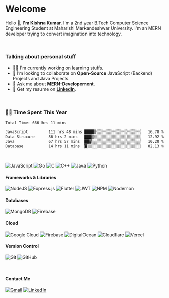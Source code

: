 # Welcome 
Hello 👋, <b>I'm Kishna Kumar.</b> I'm a 2nd year B.Tech Computer Science Engineering Student at Maharishi Markandeshwar University. I'm an MERN developer trying to convert imagination into technology. 

<br>

### Talking about personal stuff
<ul>
<li>👨‍💻  I'm currently working on learning stuffs.</li>
<li>👯 I’m looking to collaborate on <b>Open-Source</b> JavaScript (Backend) Projects and Java Projects.</li>
<li>💬 Ask me about <b>MERN-Developement</b>.</li>
<li>📄 Get my resume on <a href="linkedin.com/in/krishna-kumar-a0754b256/"><b>LinkedIn</b></a>.</li>
</ul>

<br>

### 👨‍💻 Time Spent This Year
<!--START_SECTION:waka-->

```txt
Total Time: 666 hrs 11 mins

JavaScript         111 hrs 48 mins ████▒░░░░░░░░░░░░░░░░░░░░   16.78 %
Data Strucure      86 hrs 2 mins   ███▒░░░░░░░░░░░░░░░░░░░░░   12.92 %
Java               67 hrs 57 mins  ██▓░░░░░░░░░░░░░░░░░░░░░░   10.20 %
Database           14 hrs 11 mins  ▓░░░░░░░░░░░░░░░░░░░░░░░░   02.13 %
```

<!--END_SECTION:waka-->

<br>

![JavaScript](https://img.shields.io/badge/javascript-%23323330.svg?style=for-the-badge&logo=javascript&logoColor=%23F7DF1E)
![Go](https://img.shields.io/badge/go-%2300ADD8.svg?style=for-the-badge&logo=go&logoColor=white)
![C](https://img.shields.io/badge/c-%2300599C.svg?style=for-the-badge&logo=c&logoColor=white)
![C++](https://img.shields.io/badge/c++-%2300599C.svg?style=for-the-badge&logo=c%2B%2B&logoColor=white)
![Java](https://img.shields.io/badge/java-%23ED8B00.svg?style=for-the-badge&logo=java&logoColor=white)
![Python](https://img.shields.io/badge/python-3670A0?style=for-the-badge&logo=python&logoColor=ffdd54)


#### Frameworks & Libraries
![NodeJS](https://img.shields.io/badge/node.js-6DA55F?style=for-the-badge&logo=node.js&logoColor=white)
![Express.js](https://img.shields.io/badge/express.js-%23404d59.svg?style=for-the-badge&logo=express&logoColor=%2361DAFB)
![Flutter](https://img.shields.io/badge/Flutter-%2302569B.svg?style=for-the-badge&logo=Flutter&logoColor=white)
![JWT](https://img.shields.io/badge/JWT-black?style=for-the-badge&logo=JSON%20web%20tokens)
![NPM](https://img.shields.io/badge/NPM-%23CB3837.svg?style=for-the-badge&logo=npm&logoColor=white)
![Nodemon](https://img.shields.io/badge/NODEMON-%23323330.svg?style=for-the-badge&logo=nodemon&logoColor=%BBDEAD)

#### Databases
![MongoDB](https://img.shields.io/badge/MongoDB-%234ea94b.svg?style=for-the-badge&logo=mongodb&logoColor=white)
![Firebase](https://img.shields.io/badge/Firebase-039BE5?style=for-the-badge&logo=Firebase&logoColor=white)

#### Cloud
![Google Cloud](https://img.shields.io/badge/GoogleCloud-%234285F4.svg?style=for-the-badge&logo=google-cloud&logoColor=white)
![Firebase](https://img.shields.io/badge/firebase-%23039BE5.svg?style=for-the-badge&logo=firebase)
![DigitalOcean](https://img.shields.io/badge/DigitalOcean-%230167ff.svg?style=for-the-badge&logo=digitalOcean&logoColor=white)
![Cloudflare](https://img.shields.io/badge/Cloudflare-F38020?style=for-the-badge&logo=Cloudflare&logoColor=white)
![Vercel](https://img.shields.io/badge/vercel-%23000000.svg?style=for-the-badge&logo=vercel&logoColor=white)

#### Version Control
![Git](https://img.shields.io/badge/git-%23F05033.svg?style=for-the-badge&logo=git&logoColor=white)
![GitHub](https://img.shields.io/badge/github-%23121011.svg?style=for-the-badge&logo=github&logoColor=white)

<br>






#### Contact Me
<a href="mailto:romeokanhai@gmail.com">![Gmail](https://img.shields.io/badge/Gmail-D14836?style=for-the-badge&logo=gmail&logoColor=white)</a>
<a href="linkedin.com/in/krishna-kumar-a0754b256/">![LinkedIn](https://img.shields.io/badge/linkedin-%230077B5.svg?style=for-the-badge&logo=linkedin&logoColor=white)</a>
